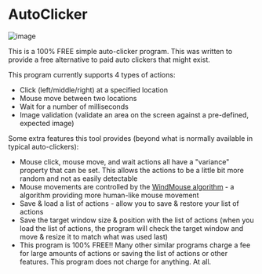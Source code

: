 # AutoClicker

![image](https://github.com/user-attachments/assets/68a5d8f2-733d-4197-84db-67d64921e2ba)


This is a 100% FREE simple auto-clicker program. This was written to provide a free alternative to paid auto clickers that might exist.

This program currently supports 4 types of actions:
- Click (left/middle/right) at a specified location
- Mouse move between two locations
- Wait for a number of milliseconds
- Image validation (validate an area on the screen against a pre-defined, expected image)

Some extra features this tool provides (beyond what is normally available in typical auto-clickers):
- Mouse click, mouse move, and wait actions all have a "variance" property that can be set. This allows the actions to be a little bit more random and not as easily detectable
- Mouse movements are controlled by the [WindMouse algorithm](https://ben.land/post/2021/04/25/windmouse-human-mouse-movement/) - a algorithm providing more human-like mouse movement
- Save & load a list of actions - allow you to save & restore your list of actions
- Save the target window size & position with the list of actions (when you load the list of actions, the program will check the target window and move & resize it to match what was used last)
- This program is 100% FREE!! Many other similar programs charge a fee for large amounts of actions or saving the list of actions or other features. This program does not charge for anything. At all.
